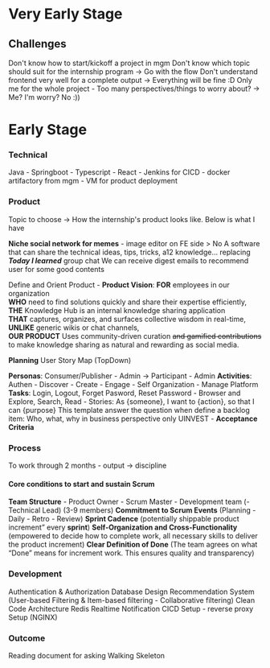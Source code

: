 
# Very Early Stage
## Challenges
Don't know how to start/kickoff a project in mgm
Don't know which topic should suit for the internship program -> Go with the flow
Don't understand frontend very well for a complete output -> Everything will be fine :D
Only me for the whole project - Too many perspectives/things to worry about? -> Me? I'm worry? No :))

# Early Stage
### Technical 
Java - Springboot - Typescript - React - Jenkins for CICD - docker artifactory from mgm - VM for product deployment

### Product 
Topic to choose -> How the internship's product looks like. Below is what I have

**Niche social network for memes** - image editor on FE side > No 
A software that can share the technical ideas, tips, tricks, a12 knowledge... replacing ***Today I learned*** group chat
We can receive digest emails to recommend user for some good contents

Define and Orient Product - **Product Vision**:
**FOR** employees in our organization  
**WHO** need to find solutions quickly and share their expertise efficiently,  
**THE** Knowledge Hub is an internal knowledge sharing application  
**THAT** captures, organizes, and surfaces collective wisdom in real-time,  
**UNLIKE** generic wikis or chat channels,  
**OUR PRODUCT** Uses community-driven curation ~~and gamified contributions~~ to make knowledge sharing as natural and rewarding as social media.

**Planning**
User Story Map (TopDown)
 
**Personas**: Consumer/Publisher - Admin -> Participant - Admin
**Activities**: Authen  - Discover - Create - Engage - Self Organization - Manage Platform
**Tasks**: Login, Logout, Forget Pasword, Reset Password - Browser and Explore, Search, Read -
Stories: As {someone}, I want to {action}, so that I can {purpose}
This template answer the question when define a backlog item:
Who, what, why in business perspective only 
UINVEST - **Acceptance Criteria**
### Process
To work through 2 months - output -> discipline
#### Core conditions to start and sustain Scrum

**Team Structure** - Product Owner - Scrum Master - Development team (- Technical Lead) (3-9 members)
**Commitment to Scrum Events** (Planning - Daily - Retro - Review)
**Sprint Cadence** (potentially shippable product increment” every **sprint**)
**Self-Organization and Cross-Functionality** (empowered to decide how to complete work, all necessary skills to deliver the product increment)
**Clear Definition of Done** (The team agrees on what “Done” means for increment work. This ensures quality and transparency)


### Development
Authentication & Authorization
Database Design
Recommendation System (User-based Filtering & Item-based filtering - Collaborative filtering) 
Clean Code Architecture
Redis Realtime Notification
CICD Setup - reverse proxy Setup (NGINX)

### Outcome

Reading document for asking
Walking Skeleton


